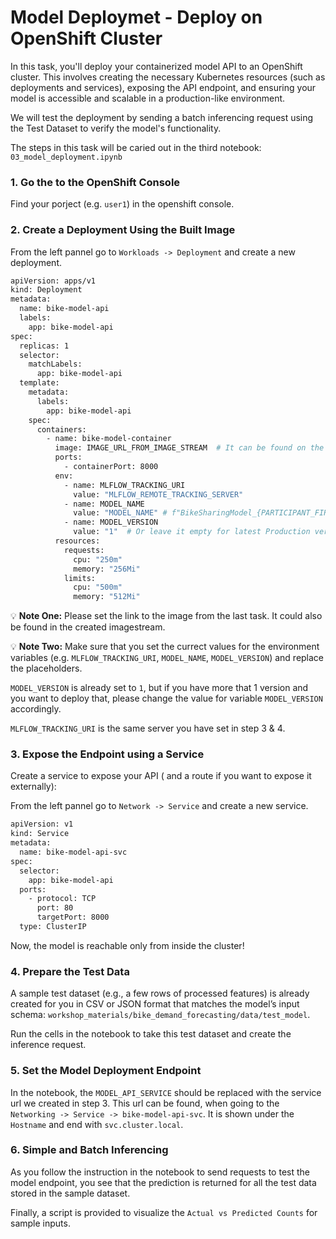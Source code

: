 # Model Deploymet - Deploy on OpenShift Cluster
In this task, you'll deploy your containerized model API to an OpenShift cluster. This involves creating the necessary Kubernetes resources (such as deployments and services), exposing the API endpoint, and ensuring your model is accessible and scalable in a production-like environment.

We will test the deployment by sending a batch inferencing request using the Test Dataset to verify the model's functionality.

The steps in this task will be caried out in the third notebook: `03_model_deployment.ipynb`

### 1. Go the to the OpenShift Console
Find your porject (e.g. `user1`) in the openshift console.

### 2. Create a Deployment Using the Built Image
From the left pannel go to `Workloads -> Deployment` and create a new deployment. 

```bash
apiVersion: apps/v1
kind: Deployment
metadata:
  name: bike-model-api
  labels:
    app: bike-model-api
spec:
  replicas: 1
  selector:
    matchLabels:
      app: bike-model-api
  template:
    metadata:
      labels:
        app: bike-model-api
    spec:
      containers:
        - name: bike-model-container
          image: IMAGE_URL_FROM_IMAGE_STREAM  # It can be found on the imagestream page in OpenShift
          ports:
            - containerPort: 8000
          env:
            - name: MLFLOW_TRACKING_URI
              value: "MLFLOW_REMOTE_TRACKING_SERVER"
            - name: MODEL_NAME
              value: "MODEL_NAME" # f"BikeSharingModel_{PARTICIPANT_FIRSTNAME}"
            - name: MODEL_VERSION
              value: "1"  # Or leave it empty for latest Production version
          resources:
            requests:
              cpu: "250m"
              memory: "256Mi"
            limits:
              cpu: "500m"
              memory: "512Mi"
```

💡 **Note One:** Please set the link to the image from the last task. It could also be found in the created imagestream.

💡 **Note Two:** Make sure that you set the currect values for the environment variables (e.g. `MLFLOW_TRACKING_URI`, `MODEL_NAME`, `MODEL_VERSION`) and replace the placeholders.

``MODEL_VERSION`` is already set to ``1``, but if you have more that 1 version and you want to deploy that, please change the value for variable ``MODEL_VERSION`` accordingly.

`MLFLOW_TRACKING_URI` is the same server you have set in step 3 & 4.

### 3. Expose the Endpoint using a Service
Create a service to expose your API ( and a route if you want to expose it externally):

From the left pannel go to `Network -> Service` and create a new service. 
```bash
apiVersion: v1
kind: Service
metadata:
  name: bike-model-api-svc
spec:
  selector:
    app: bike-model-api
  ports:
    - protocol: TCP
      port: 80
      targetPort: 8000
  type: ClusterIP
```

Now, the model is reachable only from inside the cluster!

<!-- ####  2.3 Route
From the left pannel go to `Network -> Route` and create a new route.
We are exposing the model-endpoint to the external requests thorough this route.   -->

### 4. Prepare the Test Data
A sample test dataset (e.g., a few rows of processed features) is already created for you in CSV or JSON format that matches the model’s input schema: ``workshop_materials/bike_demand_forecasting/data/test_model``.

Run the cells in the notebook to take this test dataset and create the inference request.

### 5. Set the Model Deployment Endpoint
In the notebook, the ``MODEL_API_SERVICE`` should be replaced with the service url we created in step 3. This url can be found, when going to the ``Networking -> Service -> bike-model-api-svc``. It is shown under the ``Hostname`` and end with ``svc.cluster.local``.

### 6. Simple and Batch Inferencing
As you follow the instruction in the notebook to send requests to test the model endpoint, you see that the prediction is returned for all the test data stored in the sample dataset.

Finally, a script is provided to visualize the ``Actual vs Predicted Counts`` for sample inputs.
